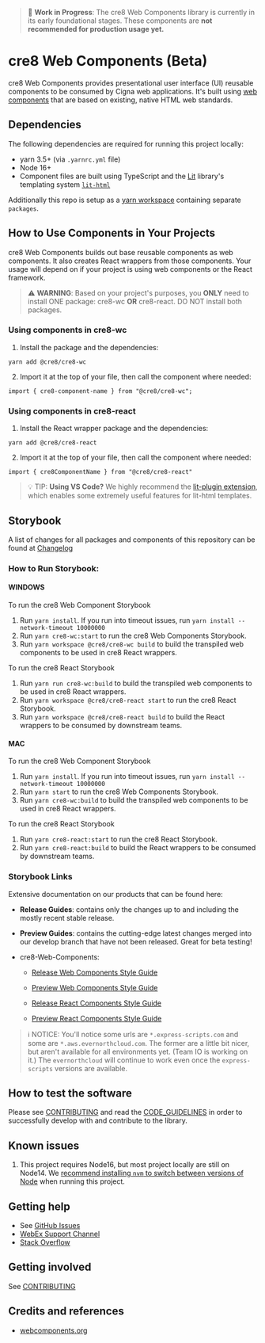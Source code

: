 
> :construction: **Work in Progress**: The cre8 Web Components library is currently in its early foundational stages. These components are **not recommended for production usage yet.**

# cre8 Web Components (Beta)

cre8 Web Components provides presentational user interface (UI) reusable components to be consumed by Cigna web applications. It's built using [web components](https://www.webcomponents.org/introduction) that are based on existing, native HTML web standards.

## Dependencies
The following dependencies are required for running this project locally:
- yarn 3.5+ (via `.yarnrc.yml` file)
- Node 16+
- Component files are built using TypeScript and the [Lit](https://lit.dev/docs/v1/lit-html/introduction/) library's templating system [`lit-html`](https://lit.dev/docs/libraries/standalone-templates/)

Additionally this repo is setup as a [yarn workspace](https://yarnpkg.com/features/workspaces) containing separate `packages`.

## How to Use Components in Your Projects
cre8 Web Components builds out base reusable components as web components. It also creates React wrappers from those components. Your usage will depend on if your project is using web components or the React framework.

> :warning: **WARNING**:
> Based on your project's purposes, you **ONLY** need to install ONE package: cre8-wc **OR** cre8-react. 
> DO NOT install both packages.

### Using components in cre8-wc

1. Install the package and the dependencies:
```
yarn add @cre8/cre8-wc
```

2. Import it at the top of your file, then call the component where needed:
```
import { cre8-component-name } from "@cre8/cre8-wc";
```

### Using components in cre8-react

1. Install the React wrapper package and the dependencies:
```
yarn add @cre8/cre8-react
```

2. Import it at the top of your file, then call the component where needed:
```
import { cre8ComponentName } from "@cre8/cre8-react"
```
> :bulb: TIP: 
> **Using VS Code?** We highly recommend the [lit-plugin extension](https://marketplace.visualstudio.com/items?itemName=runem.lit-plugin), which enables some extremely useful features for lit-html templates.

## Storybook

A list of changes for all packages and components of this repository can be found at [Changelog](https://static-dev.esi-memberweb-dev.aws.evernorthcloud.com/cre8-wc/?path=/docs/documentation-changelog--docs)

### How to Run Storybook:
#### WINDOWS
To run the cre8 Web Component Storybook
1. Run `yarn install`. If you run into timeout issues, run `yarn install --network-timeout 10000000`
1. Run `yarn cre8-wc:start` to run the cre8 Web Components Storybook.
1. Run `yarn workspace @cre8/cre8-wc build` to build the transpiled web components to be used in cre8 React wrappers.

To run the cre8 React Storybook
1. Run `yarn run cre8-wc:build` to build the transpiled web components to be used in cre8 React wrappers.
1. Run `yarn workspace @cre8/cre8-react start` to run the cre8 React Storybook.
1. Run `yarn workspace @cre8/cre8-react build` to build the React wrappers to be consumed by downstream teams.

#### MAC
To run the cre8 Web Component Storybook
1. Run `yarn install`. If you run into timeout issues, run `yarn install --network-timeout 10000000`
1. Run `yarn start` to run the cre8 Web Components Storybook.
1. Run `yarn cre8-wc:build` to build the transpiled web components to be used in cre8 React wrappers.

To run the cre8 React Storybook
1. Run `yarn cre8-react:start` to run the cre8 React Storybook.
1. Run `yarn cre8-react:build` to build the React wrappers to be consumed by downstream teams.

### Storybook Links

Extensive documentation on our products that can be found here:
- **Release Guides**: contains only the changes up to and including the mostly recent stable release.
- **Preview Guides**: contains the cutting-edge latest changes merged into our develop branch that have not been released. Great for beta testing! 

- cre8-Web-Components:
  - [Release Web Components Style Guide](https://static-dev.esi-memberweb-dev.aws.evernorthcloud.com/cre8-wc/)
  - [Preview Web Components Style Guide](https://www-dev-candidate.express-scripts.com/cre8-wc/)

  - [Release React Components Style Guide](https://static-dev.esi-memberweb-dev.aws.evernorthcloud.com/cre8-react/) 
  - [Preview React Components Style Guide](https://www-dev-candidate.express-scripts.com/cre8-react/) 

> :information_source: NOTICE:
> You'll notice some urls are `*.express-scripts.com` and some are `*.aws.evernorthcloud.com`. The former are a little bit nicer, but aren't available for all environments yet. (Team IO is working on it.) The `evernorthcloud` will continue to work even once the `express-scripts` versions are available.

## How to test the software

Please see [CONTRIBUTING](./CONTRIBUTING.md) and read the [CODE_GUIDELINES](./packages/cre8-wc/docs/CODE_GUIDELINES.md) in order to successfully develop with and contribute to the library.

## Known issues

1. This project requires Node16, but most project locally are still on Node14. We [recommend installing `nvm` to switch between versions of Node](https://github.com/nvm-sh/nvm) when running this project. 

## Getting help

- See [GitHub Issues](https://github.com/cigna-group/cre8-web-components/issues)
- [WebEx Support Channel](https://eurl.io/#WROPzYNg7)
- [Stack Overflow](https://esrx.stackenterprise.co/)

## Getting involved

See [CONTRIBUTING](./CONTRIBUTING.md)

## Credits and references
- [webcomponents.org](https://www.webcomponents.org/introduction)
